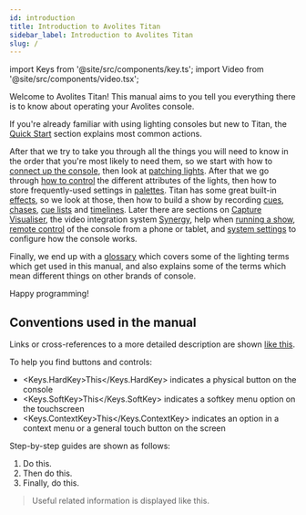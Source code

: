 ```yaml
---
id: introduction
title: Introduction to Avolites Titan
sidebar_label: Introduction to Avolites Titan
slug: /
---
```


import Keys from '@site/src/components/key.ts';
import Video from '@site/src/components/video.tsx';

Welcome to Avolites Titan! This manual aims to you tell you everything
there is to know about operating your Avolites console.

If you're already familiar with using lighting consoles but new to Titan, 
the [Quick Start](./quick-start.md) section explains most common actions.

After that we try to take you through all the things you will need to know in the order
that you're most likely to need them, so we start with how to [connect up the console](./titan-basics.md),
then look at [patching lights](./patching.md). After that we go through [how to control](./controlling-fixtures.md) the different
attributes of the lights, then how to store frequently-used settings in [palettes](./palettes.md).
Titan has some great built-in [effects](./effects.md), so we look at those, then how to build a show
by recording [cues](./cues.md), [chases](./chases.md), [cue lists](./cue-lists.md)
and [timelines](./timelines.md). 
Later there are sections on [Capture Visualiser](./capture-visualiser.md), 
the video integration system [Synergy](./synergy.md), help when [running a show](./running-the-show.md), [remote control](./remote-control.md) of the console from a phone or tablet,
and [system settings](./system-settings.md) to configure how the console works. 

Finally, we end up with a [glossary](./glossary.md) which covers some of the lighting terms
which get used in this manual, and also explains some of the terms which mean
different things on other brands of console.

Happy programming!

## Conventions used in the manual

Links or cross-references to a more detailed description are shown [like this](#).

To help you find buttons and controls:
- <Keys.HardKey>This</Keys.HardKey> indicates a physical button on the console
- <Keys.SoftKey>This</Keys.SoftKey> indicates a softkey menu option on the touchscreen
- <Keys.ContextKey>This</Keys.ContextKey> indicates an option in a context menu or a general touch button on the screen

Step-by-step guides are shown as follows:

1. Do this.
2. Then do this.
3. Finally, do this.

> Useful related information is displayed like this.